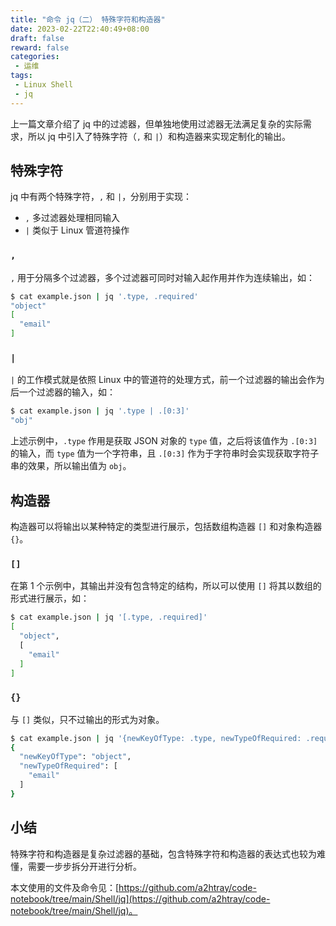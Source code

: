 ```yaml
---
title: "命令 jq（二） 特殊字符和构造器"
date: 2023-02-22T22:40:49+08:00
draft: false
reward: false
categories:
 - 运维
tags:
 - Linux Shell
 - jq
---
```


上一篇文章介绍了 jq 中的过滤器，但单独地使用过滤器无法满足复杂的实际需求，所以 jq 中引入了特殊字符（`,` 和 `|`）和构造器来实现定制化的输出。

<!--more-->

## 特殊字符

jq 中有两个特殊字符，`,` 和 `|`，分别用于实现：

- `,` 多过滤器处理相同输入
- `|` 类似于 Linux 管道符操作

### `,`

`,` 用于分隔多个过滤器，多个过滤器可同时对输入起作用并作为连续输出，如：

```bash
$ cat example.json | jq '.type, .required'
"object"
[
  "email"
]
```

### `|`

`|` 的工作模式就是依照 Linux 中的管道符的处理方式，前一个过滤器的输出会作为后一个过滤器的输入，如：

```bash
$ cat example.json | jq '.type | .[0:3]'
"obj"
```

上述示例中，`.type` 作用是获取 JSON 对象的 `type` 值，之后将该值作为 `.[0:3]` 的输入，而 `type` 值为一个字符串，且 `.[0:3]` 作为于字符串时会实现获取字符子串的效果，所以输出值为 `obj`。

## 构造器

构造器可以将输出以某种特定的类型进行展示，包括数组构造器 `[]` 和对象构造器 `{}`。

### `[]`

在第 1 个示例中，其输出并没有包含特定的结构，所以可以使用 `[]` 将其以数组的形式进行展示，如：

```bash
$ cat example.json | jq '[.type, .required]'
[
  "object",
  [
    "email"
  ]
]
```

### `{}`

与 `[]` 类似，只不过输出的形式为对象。

```bash
$ cat example.json | jq '{newKeyOfType: .type, newTypeOfRequired: .required}'
{
  "newKeyOfType": "object",
  "newTypeOfRequired": [
    "email"
  ]
}
```

## 小结

特殊字符和构造器是复杂过滤器的基础，包含特殊字符和构造器的表达式也较为难懂，需要一步步拆分开进行分析。

本文使用的文件及命令见：[https://github.com/a2htray/code-notebook/tree/main/Shell/jq](https://github.com/a2htray/code-notebook/tree/main/Shell/jq)。